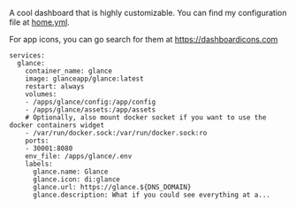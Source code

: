 A cool dashboard that is highly customizable. You can find my configuration file at [home.yml](./home.yml).

For app icons, you can go search for them at https://dashboardicons.com

```
services:
  glance:
    container_name: glance
    image: glanceapp/glance:latest
    restart: always
    volumes:
    - /apps/glance/config:/app/config
    - /apps/glance/assets:/app/assets
    # Optionally, also mount docker socket if you want to use the docker containers widget
    - /var/run/docker.sock:/var/run/docker.sock:ro
    ports:
    - 30001:8080
    env_file: /apps/glance/.env
    labels:
      glance.name: Glance
      glance.icon: di:glance
      glance.url: https://glance.${DNS_DOMAIN}
      glance.description: What if you could see everything at a...
```
